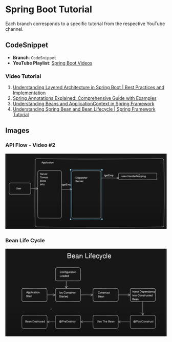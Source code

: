 # Spring Boot Tutorial

Each branch corresponds to a specific tutorial from the respective YouTube channel.

## CodeSnippet
- **Branch**: `CodeSnippet`
- **YouTube Playlist**: [Spring Boot Videos](https://www.youtube.com/playlist?list=PL-bgVzzRdaPhNeXyQBtp8hMlUc14J2kRK)

### Video Tutorial
1. [Understanding Layered Architecture in Spring Boot | Best Practices and Implementation](https://www.youtube.com/watch?v=Kzrm-BdLckE&list=PL-bgVzzRdaPhNeXyQBtp8hMlUc14J2kRK&index=3)
2. [Spring Annotations Explained: Comprehensive Guide with Examples](https://www.youtube.com/watch?v=X3__pmlEJD0&list=PL-bgVzzRdaPhNeXyQBtp8hMlUc14J2kRK&index=4&t=1s)
3. [Understanding Beans and ApplicationContext in Spring Framework](https://www.youtube.com/watch?v=DQbkePm2ims&list=PL-bgVzzRdaPhNeXyQBtp8hMlUc14J2kRK&index=7)
4. [Understanding Spring Bean and Bean Lifecycle | Spring Framework Tutorial](https://www.youtube.com/watch?v=qaVE4Bp0Kus)
## Images
### API Flow - Video #2
![API Flow](./images/api-flow.png)

### Bean Life Cycle
![Bean Life Cycle](./images/bean-life-cyle.png)